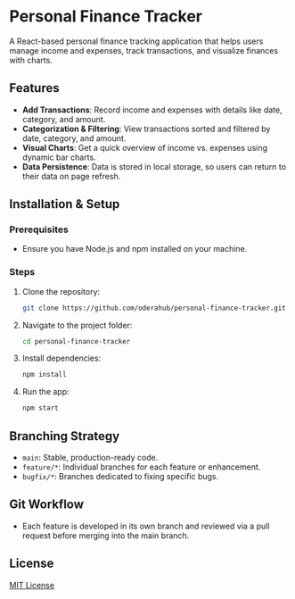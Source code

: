 # Personal Finance Tracker

A React-based personal finance tracking application that helps users manage income and expenses, track transactions, and visualize finances with charts.

## Features
- **Add Transactions**: Record income and expenses with details like date, category, and amount.
- **Categorization & Filtering**: View transactions sorted and filtered by date, category, and amount.
- **Visual Charts**: Get a quick overview of income vs. expenses using dynamic bar charts.
- **Data Persistence**: Data is stored in local storage, so users can return to their data on page refresh.

## Installation & Setup
### Prerequisites
- Ensure you have Node.js and npm installed on your machine.

### Steps
1. Clone the repository:
   ```bash
   git clone https://github.com/oderahub/personal-finance-tracker.git
   ```
2. Navigate to the project folder:
   ```bash
   cd personal-finance-tracker
   ```
3. Install dependencies:
   ```bash
   npm install
   ```
4. Run the app:
   ```bash
   npm start
   ```

## Branching Strategy
- `main`: Stable, production-ready code.
- `feature/*`: Individual branches for each feature or enhancement.
- `bugfix/*`: Branches dedicated to fixing specific bugs.

## Git Workflow
- Each feature is developed in its own branch and reviewed via a pull request before merging into the main branch.

## License
[MIT License](LICENSE)
